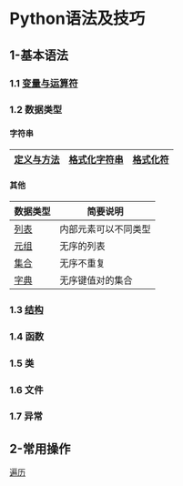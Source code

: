 # Python语法及技巧

## 1-基本语法

### 1.1 [变量与运算符](https://github.com/keweizhang/Notes/blob/main/Python/Structure/pyVariables.md)

### 1.2 数据类型

#### 字符串

| [定义与方法](https://github.com/keweizhang/Notes/blob/main/Python/DataType/py_DataType_Str.md)| [格式化字符串](https://github.com/keweizhang/Notes/blob/main/Python/DataType/py_DataType_StrFormat.md) | [格式化符](https://github.com/keweizhang/Notes/blob/main/Python/DataType/py_DataType_StrFormator.md) |
|---|----|----|

#### 其他

|数据类型|简要说明|
|----|----|
|[列表](https://github.com/keweizhang/Notes/blob/main/Python/DataType/py_DataType_List.md)|内部元素可以不同类型|
|[元组](https://github.com/keweizhang/Notes/blob/main/Python/DataType/py_DataType_Tuple.md)|无序的列表|
|[集合](https://github.com/keweizhang/Notes/blob/main/Python/DataType/py_DataType_Set.md)|无序不重复|
|[字典](https://github.com/keweizhang/Notes/blob/main/Python/DataType/py_DataType_Dict.md)|无序键值对的集合|

### 1.3 [结构](https://github.com/keweizhang/Notes/blob/main/Python/Structure/pyVariables.md)

### 1.4 函数

### 1.5 类

### 1.6 文件

### 1.7 异常


## 2-常用操作

[遍历](https://github.com/keweizhang/Notes/blob/main/Python/Operation/pyTraversal.md)


